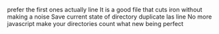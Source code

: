 prefer the first ones actually
line
It is a good file that cuts iron without making a noise
Save current state of directory
duplicate las line
No more javascript
make your directories count
what new
being perfect
